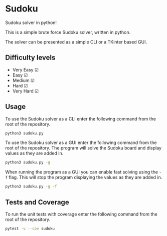 # Sudoku
Sudoku solver in python!

This is a simple brute force Sudoku solver, written in python.

The solver can be presented as a simple CLI or a TKinter based GUI.
## Difficulty levels
* Very Easy &#9745;
* Easy &#9745;
* Medium &#9745;
* Hard &#9745;
* Very Hard &#9745;

## Usage
To use the Sudoku solver as a CLI enter the following command from the root of the repository.
```bash
python3 sudoku.py
```
To use the Sudoku solver as a GUI enter the following command from the root of the repository. The program will solve the Sudoku board and display values as they are added in.
```bash
python3 sudoku.py -g
```
When running the program as a GUI you can enable fast solving using the `-f` flag. This will stop the program displaying the values as they are added in.
```bash
python3 sudoku.py -g -f
```

## Tests and Coverage
To run the unit tests with coverage enter the following command from the root of the repository.
```bash
pytest -v --cov sudoku
```
